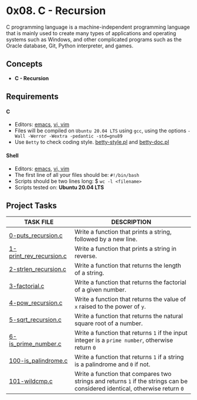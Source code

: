 
# 0x08. C - Recursion

C programming language is a machine-independent programming language that is mainly used to create many types of applications and operating systems such as Windows, and other complicated programs such as the Oracle database, Git, Python interpreter, and games.

## Concepts

- __C - Recursion__

## Requirements

#### C

- Editors: [emacs](https://www.gnu.org/software/emacs/), [vi, vim](https://www.vim.org/)
- Files will be compiled on `Ubuntu 20.04 LTS` using `gcc`, using the options `-Wall -Werror -Wextra -pedantic -std=gnu89`
- Use `Betty` to check coding style. [betty-style.pl](https://github.com/holbertonschool/Betty/blob/master/betty-style.pl) and [betty-doc.pl](https://github.com/holbertonschool/Betty/blob/master/betty-doc.pl)

#### Shell

- Editors: [emacs](https://www.gnu.org/software/emacs/), [vi, vim](https://www.vim.org/)
- The first line of all your files should be: `#!/bin/bash`
- Scripts should be two lines long: $ `wc -l <filename>`
- Scripts tested on: __Ubuntu 20.04 LTS__

## Project Tasks

| TASK FILE                      | DESCRIPTION      |
|  -----------                   |  -----------     |
|[0-puts_recursion.c]()|Write a function that prints a string, followed by a new line.|
|[1-print_rev_recursion.c]()|Write a function that prints a string in reverse.|
|[2-strlen_recursion.c]()|Write a function that returns the length of a string.|
|[3-factorial.c]()|Write a function that returns the factorial of a given number.|
|[4-pow_recursion.c]()|Write a function that returns the value of `x` raised to the power of `y`.|
|[5-sqrt_recursion.c]()|Write a function that returns the natural square root of a number.|
|[6-is_prime_number.c]()|Write a function that returns `1` if the input integer is a `prime number`, otherwise return `0`|
|[100-is_palindrome.c]()|Write a function that returns `1` if a string is a palindrome and `0` if not.|
|[101-wildcmp.c]()|Write a function that compares two strings and returns `1` if the strings can be considered identical, otherwise return `0`|

